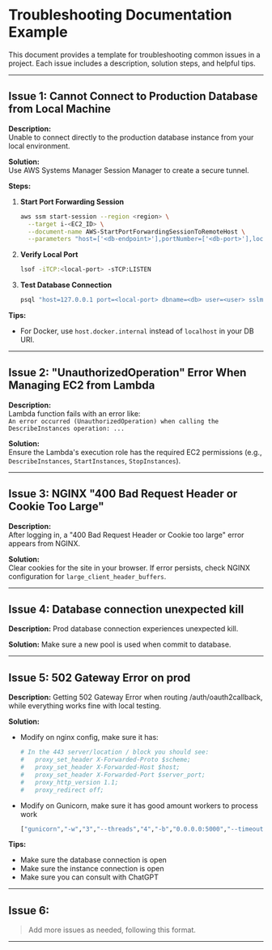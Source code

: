 # Troubleshooting Documentation Example

This document provides a template for troubleshooting common issues in a project. Each issue includes a description, solution steps, and helpful tips.

---

## Issue 1: Cannot Connect to Production Database from Local Machine

**Description:**  
Unable to connect directly to the production database instance from your local environment.

**Solution:**  
Use AWS Systems Manager Session Manager to create a secure tunnel.

**Steps:**
1. **Start Port Forwarding Session**
    ```sh
    aws ssm start-session --region <region> \
      --target i-<EC2_ID> \
      --document-name AWS-StartPortForwardingSessionToRemoteHost \
      --parameters "host=['<db-endpoint>'],portNumber=['<db-port>'],localPortNumber=['<local-port>']"
    ```
2. **Verify Local Port**
    ```sh
    lsof -iTCP:<local-port> -sTCP:LISTEN
    ```
3. **Test Database Connection**
    ```sh
    psql "host=127.0.0.1 port=<local-port> dbname=<db> user=<user> sslmode=require"
    ```

**Tips:**  
- For Docker, use `host.docker.internal` instead of `localhost` in your DB URI.

---

## Issue 2: "UnauthorizedOperation" Error When Managing EC2 from Lambda

**Description:**  
Lambda function fails with an error like:  
`An error occurred (UnauthorizedOperation) when calling the DescribeInstances operation: ...`

**Solution:**  
Ensure the Lambda's execution role has the required EC2 permissions (e.g., `DescribeInstances`, `StartInstances`, `StopInstances`).

---

## Issue 3: NGINX "400 Bad Request Header or Cookie Too Large"

**Description:**  
After logging in, a "400 Bad Request Header or Cookie too large" error appears from NGINX.

**Solution:**  
Clear cookies for the site in your browser. If error persists, check NGINX configuration for `large_client_header_buffers`.

---

## Issue 4: Database connection unexpected kill

**Description:**
Prod database connection experiences unexpected kill.

**Solution:**
Make sure a new pool is used when commit to database.

---

## Issue 5: 502 Gateway Error on prod

**Description:**
Getting 502 Gateway Error when routing /auth/oauth2callback, while everything works fine with local testing.

**Solution:**
- Modify on nginx config, make sure it has:
    ```sh
    # In the 443 server/location / block you should see:
    #   proxy_set_header X-Forwarded-Proto $scheme;
    #   proxy_set_header X-Forwarded-Host $host;
    #   proxy_set_header X-Forwarded-Port $server_port;
    #   proxy_http_version 1.1;
    #   proxy_redirect off;
    ```
- Modify on Gunicorn, make sure it has good amount workers to process work
    ```Dockerfile
    ["gunicorn","-w","3","--threads","4","-b","0.0.0.0:5000","--timeout","90","--graceful-timeout","30","--forwarded-allow-ips=*","run:app"]
    ```

**Tips:**
- Make sure the database connection is open
- Make sure the instance connection is open
- Make sure you can consult with ChatGPT

---

## Issue 6:

> Add more issues as needed, following this format.

---

